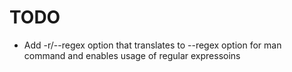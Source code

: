 # TODO

* Add -r/--regex option that translates to --regex option for man command and enables usage of regular expressoins
